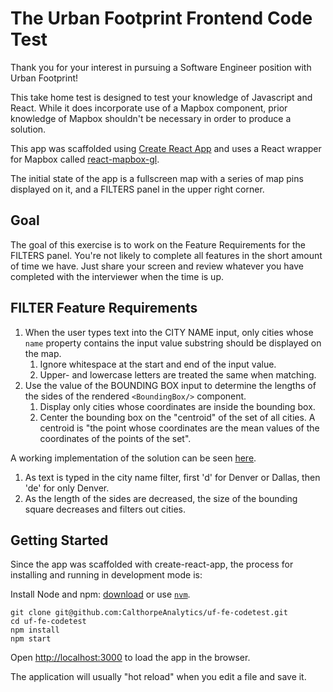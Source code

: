 # The Urban Footprint Frontend Code Test

Thank you for your interest in pursuing a Software Engineer position with
Urban Footprint!

This take home test is designed to test your knowledge of Javascript and
React.  While it does incorporate use of a Mapbox component, prior knowledge of
Mapbox shouldn't be necessary in order to produce a solution.

This app was scaffolded using [Create React App](https://reactjs.org/docs/create-a-new-react-app.html) and uses a React wrapper for Mapbox called [react-mapbox-gl](https://visgl.github.io/react-map-gl/).

The initial state of the app is a fullscreen map with a series of map pins displayed on it, and a FILTERS panel in the upper right corner.

## Goal
The goal of this exercise is to work on the Feature Requirements for the FILTERS panel. You're not likely to complete all features in the short amount of time we have. Just share your screen and review whatever you have completed with the interviewer when the time is up.

## FILTER Feature Requirements
1. When the user types text into the CITY NAME input, only cities whose `name` property contains the input value substring should be displayed on the map.
   1. Ignore whitespace at the start and end of the input value.
   2. Upper- and lowercase letters are treated the same when matching.
2. Use the value of the BOUNDING BOX input to determine the lengths of the sides of the rendered `<BoundingBox/>` component.
   1. Display only cities whose coordinates are inside the bounding box.
   2. Center the bounding box on the "centroid" of the set of all cities. A centroid is "the point whose coordinates are the mean values of the coordinates of the points of the set".

A working implementation of the solution can be seen [here](https://calthorpeanalytics.github.io/uf-fe-takehome-solution/).
1. As text is typed in the city name filter, first 'd' for Denver or Dallas, then 'de' for only Denver.
2. As the length of the sides are decreased, the size of the bounding square decreases and filters out cities.  

## Getting Started

Since the app was scaffolded with create-react-app, the process for installing and running in development mode is:

Install Node and npm: [download](https://nodejs.org/en/download/) or use [`nvm`](https://github.com/nvm-sh/nvm#installing-and-updating).


```
git clone git@github.com:CalthorpeAnalytics/uf-fe-codetest.git
cd uf-fe-codetest
npm install
npm start
```

Open [http://localhost:3000](http://localhost:3000) to load the app in the browser.

The application will usually "hot reload" when you edit a file and save it.

